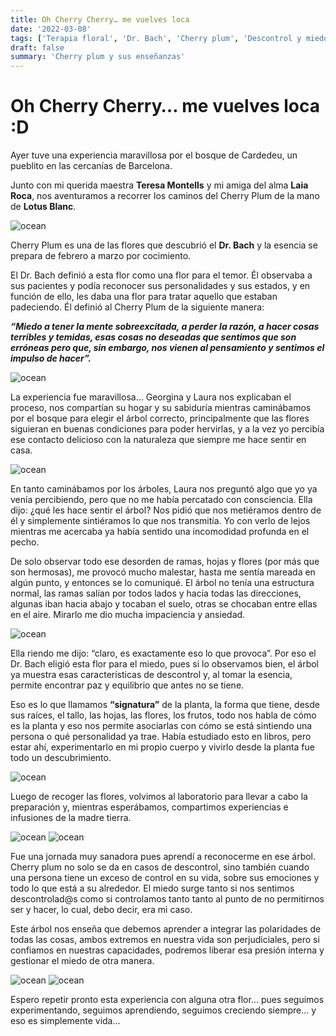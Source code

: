 ```yaml
---
title: Oh Cherry Cherry… me vuelves loca
date: '2022-03-08'
tags: ['Terapia floral', 'Dr. Bach', 'Cherry plum', 'Descontrol y miedo']
draft: false
summary: 'Cherry plum y sus enseñanzas'
---
```


# Oh Cherry Cherry… me vuelves loca :D


Ayer tuve una experiencia maravillosa por el bosque de Cardedeu, un pueblito en las cercanías de Barcelona.

Junto con mi querida maestra **Teresa Montells** y mi amiga del alma **Laia Roca**, nos aventuramos a recorrer los caminos del Cherry Plum de la mano de **Lotus Blanc**.


<Image alt="ocean" src="/static/images/Blog/cherry/tere.JPG" width={450} height={300} />



Cherry Plum es una de las flores que descubrió el **Dr. Bach** y la esencia se prepara de febrero a marzo por cocimiento.

El Dr. Bach definió a esta flor como una flor para el temor. Él observaba a sus pacientes y podía reconocer sus personalidades y sus estados, y en función de ello, les daba una flor para tratar aquello que estaban padeciendo. Él definió al Cherry Plum de la siguiente manera:

***“Miedo a tener la mente sobreexcitada, a perder la razón, a hacer cosas terribles y temidas, esas cosas no deseadas que sentimos que son erróneas pero que, sin embargo, nos vienen al pensamiento y sentimos el impulso de hacer”.***


<Image alt="ocean" src="/static/images/Blog/cherry/caminar.JPG" width={450} height={300} />


La experiencia fue maravillosa… Georgina y Laura nos explicaban el proceso, nos compartían su hogar y su sabiduría mientras caminábamos por el bosque para elegir el árbol correcto, principalmente que las flores siguieran en buenas condiciones para poder hervirlas, y a la vez yo percibía ese contacto delicioso con la naturaleza que siempre me hace sentir en casa.


<Image alt="ocean" src="/static/images/Blog/cherry/cortar.JPG" width={450} height={300} />



En tanto caminábamos por los árboles, Laura nos preguntó algo que yo ya venía percibiendo, pero que no me había percatado con consciencia. Ella dijo: ¿qué les hace sentir el árbol? Nos pidió que nos metiéramos dentro de él y simplemente sintiéramos lo que nos transmitía. Yo con verlo de lejos mientras me acercaba ya había sentido una incomodidad profunda en el pecho. 

De solo observar todo ese desorden de ramas, hojas y flores (por más que son hermosas), me provocó mucho malestar, hasta me sentía mareada en algún punto, y entonces se lo comuniqué. El árbol no tenía una estructura normal, las ramas salían por todos lados y hacia todas las direcciones, algunas iban hacia abajo y tocaban el suelo, otras se chocaban entre ellas en el aire. Mirarlo me dio mucha impaciencia y ansiedad.


<Image alt="ocean" src="/static/images/Blog/cherry/arbol.JPG" width={450} height={300} />


Ella riendo me dijo: “claro, es exactamente eso lo que provoca”. Por eso el Dr. Bach eligió esta flor para el miedo, pues si lo observamos bien, el árbol ya muestra esas características de descontrol y, al tomar la esencia, permite encontrar paz y equilibrio que antes no se tiene. 

Eso es lo que llamamos **“signatura”** de la planta, la forma que tiene, desde sus raíces, el tallo, las hojas, las flores, los frutos, todo nos habla de cómo es la planta y eso nos permite asociarlas con cómo se está sintiendo una persona o qué personalidad ya trae. Había estudiado esto en libros, pero estar ahí, experimentarlo en mi propio cuerpo y vivirlo desde la planta fue todo un descubrimiento.


<Image alt="ocean" src="/static/images/Blog/cherry/bowl.JPG" width={450} height={300} />


Luego de recoger las flores, volvimos al laboratorio para llevar a cabo la preparación y, mientras esperábamos, compartimos experiencias e infusiones de la madre tierra. 

<Image alt="ocean" src="/static/images/Blog/cherry/hervir.JPG" width={450} height={300} /> <Image alt="ocean" src="/static/images/Blog/cherry/colar.JPG" width={450} height={300} />


Fue una jornada muy sanadora pues aprendí a reconocerme en ese árbol. Cherry plum no solo se da en casos de descontrol, sino también cuando una persona tiene un exceso de control en su vida, sobre sus emociones y todo lo que está a su alrededor. El miedo surge tanto si nos sentimos descontrolad@s como si controlamos tanto tanto al punto de no permitirnos ser y hacer, lo cual, debo decir, era mi caso. 


Este árbol nos enseña que debemos aprender a integrar las polaridades de todas las cosas, ambos extremos en nuestra vida son perjudiciales, pero si confiamos en nuestras capacidades, podremos liberar esa presión interna y gestionar el miedo de otra manera. 


<Image alt="ocean" src="/static/images/Blog/cherry/jeringa.JPG" width={450} height={300} />

<Image alt="ocean" src="/static/images/Blog/cherry/frasco.JPG" width={450} height={300} />


Espero repetir pronto esta experiencia con alguna otra flor… pues seguimos experimentando, seguimos aprendiendo, seguimos creciendo siempre… y eso es simplemente vida...